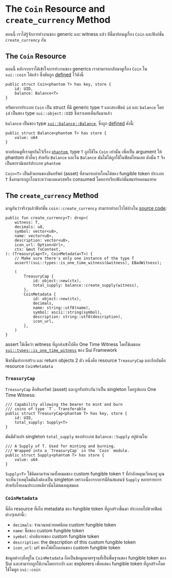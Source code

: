 # The `Coin` Resource and `create_currency` Method

ตอนนี้ เราได้รู้จักการทำงานของ generic และ witness แล้ว ทีนี้มาย้อนดูเรื่อง `Coin` และฟังก์ชั่น `create_currency` กัน

## The `Coin` Resource

ตอนนี้ หลังจากเราได้เข้าใจการทำงานของ generics เราสามารถกลับมาดูเรื่อง `Coin` ใน `sui::coin` ได้แล้ว ซึ่งมันถูก [defined](https://github.com/MystenLabs/sui/blob/main/crates/sui-framework/packages/sui-framework/sources/coin.move#L29) ไว้ดังนี้

```move
public struct Coin<phantom T> has key, store {
    id: UID,
    balance: Balance<T>
}
```

ทรัพยากรประเภท `Coin` เป็น struct ที่มี generic type `T` และสองฟิลด์ `id` และ `balance` โดย `id` เป็นของ type `sui::object::UID` ซึ่งเราเคยเห็นกันมาแล้ว

`balance` เป็นของ type [`sui::balance::Balance`](https://github.com/MystenLabs/sui/blob/main/crates/sui-framework/docs/balance.md#0x2_balance_Balance), ซึ่งถูก [defined](https://github.com/MystenLabs/sui/blob/main/crates/sui-framework/packages/sui-framework/sources/balance.move#L25) ดังนี้:

```move
public struct Balance<phantom T> has store {
    value: u64
}
```

หากย้อนดูที่เราคุยกันไว้เรื่อง [`phantom`](./3_witness_design_pattern.md#the-phantom-keyword), type `T` ถูกใช้ใน `Coin` เท่านั้น เพื่อเป็น argument ให้ phantom ตัวอื่นๆ สำหรับ `Balance` และใน `Balance` มันไม่ได้ถูกใช้ในฟิลด์ไหนเลย ดังนั้น `T` จึงเป็นพารามิเตอร์ประเภท `phantom`

`Coin<T>` เป็นตัวแทนของสินทรัพย์ (asset) ที่สามารถถ่ายโอนได้ของ fungible token ประเภท `T` ซึ่งสามารถถูกโอนระหว่างแอดเดรสหรือ consumed โดยการเรียกฟังก์ชั่นสมาร์ทคอนแทรค

## The `create_currency` Method

มาดูกันว่าจริงๆแล้วฟังก์ชั่น `coin::create_currency` สามารถทำอะไรได้บ้างใน [source code](https://github.com/MystenLabs/sui/blob/main/crates/sui-framework/packages/sui-framework/sources/coin.move#L251):

```move
public fun create_currency<T: drop>(
    witness: T,
    decimals: u8,
    symbol: vector<u8>,
    name: vector<u8>,
    description: vector<u8>,
    icon_url: Option<Url>,
    ctx: &mut TxContext,
): (TreasuryCap<T>, CoinMetadata<T>) {
    // Make sure there's only one instance of the type T
    assert!(sui::types::is_one_time_witness(&witness), EBadWitness);

    (
        TreasuryCap {
            id: object::new(ctx),
            total_supply: balance::create_supply(witness),
        },
        CoinMetadata {
            id: object::new(ctx),
            decimals,
            name: string::utf8(name),
            symbol: ascii::string(symbol),
            description: string::utf8(description),
            icon_url,
        },
    )
}
```

assert ใช้เช็คว่า witness ที่ถูกส่งเข้าไปคือ One Time Witness โดยใช้เมธอด [`sui::types::is_one_time_witness`](https://github.com/MystenLabs/sui/blob/main/crates/sui-framework/packages/sui-framework/sources/types.move) ของ Sui Framework

ฟังก์ชั่นทำการสร้าง และ return objects 2 ตัว หนึ่งคือ resource `TreasuryCap` และอีกอันคือ resource `CoinMetadata`

### `TreasuryCap`

`TreasuryCap` คือสินทรัพย์ (asset) และถูกรับประกันว่าเป็น singleton โดยรูปแบบ One Time Witness:

```move
/// Capability allowing the bearer to mint and burn
/// coins of type `T`. Transferable
public struct TreasuryCap<phantom T> has key, store {
    id: UID,
    total_supply: Supply<T>
}
```

มันมีตัวแปร singleton `total_supply` ของประเภท `Balance::Supply` อยู่ด้านใน:

```move
/// A Supply of T. Used for minting and burning.
/// Wrapped into a `TreasuryCap` in the `Coin` module.
public struct Supply<phantom T> has store {
    value: u64
}
```

`Supply<T>` ใช้ติดตามจำนวนทั้งหมดของ custom fungible token `T` ที่กำลังหมุนเวียนอยู่ คุณจะเห็นว่าเหตุใดมันถึงต้องเป็น singleton เพราะเนื่องจากการมีอินสแตนซ์ `Supply` หลายรายการสำหรับโทเคนประเภทเดียวนั้นไม่สมเหตุสมผล

### `CoinMetadata`

นี่คือ resource ที่เก็บ metadata ของ fungible token ที่ถูกสร้างขึ้นมา ประกอบไปด้วยฟิลด์ต่างๆเหล่านี้::

- `decimals`: จำนวนหน่วยทศนิยม custom fungible token
- `name`: ชื่อของ custom fungible token
- `symbol`: คำอธิบายของ custom fungible token
- `description`: the description of this custom fungible token
- `icon_url`: url ของไฟล์ไอคอนของ custom fungible token

ข้อมูลต่างๆที่อยู่ใน `CoinMetadata` ถือเป็นข้อมูลมาตรฐานที่เป็นพื้นฐานของ fungible token ของ Sui และสามารถถูกใช้งานโดยกระเป๋า และ explorers เพื่อแสดง fungible token ที่ถูกสร้างโดยใช้โมดูล `sui::coin`
